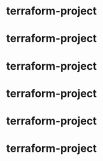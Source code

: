 # terraform-project
# terraform-project
# terraform-project
# terraform-project
# terraform-project
# terraform-project
